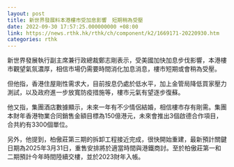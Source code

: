```yaml
---
layout: post
title: 新世界發展料本港樓市受加息影響　短期稍為受壓
date: 2022-09-30 17:57:25.000000000 +08:00
link: https://news.rthk.hk/rthk/ch/component/k2/1669171-20220930.htm
categories: rthk
---
```


新世界發展執行副主席兼行政總裁鄭志剛表示，受美國加快加息步伐影響，本港樓市觀望氣氛濃厚，相信市場仍需要時間消化加息消息，樓市短期或會稍為受壓。

但他指，香港住屋剛性需求大，目前按息仍處於低水平，加上金管局降低買家壓力測試，以及政府進一步放寬防疫措施等，樓市元氣有望逐步復蘇。

他又指，集團酒店數據顯示，未來一年有不少情侶結婚，相信樓市存有剛需。集團本財年香港物業合同銷售金額目標為150億港元，未來會推出3個啟德合作項目，合共約有3300個單位。

另外，他提到，柏傲莊第三期的拆卸工程接近完成，很快開始重建，最新預計關鍵日期為2025年3月31日，重售安排將於適當時間與港鐵商討。至於柏傲莊第一和二期預計今年時間陸續交樓，並於2023財年入帳。
